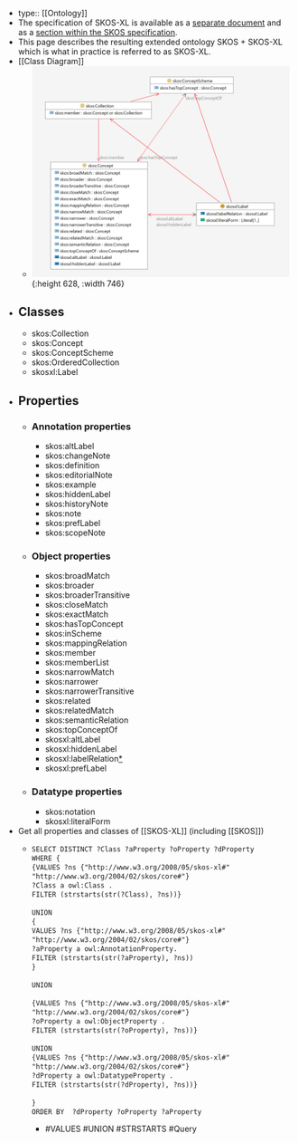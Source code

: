 - type:: [[Ontology]]
- The specification of SKOS-XL is available as a [separate document](https://www.w3.org/TR/skos-reference/skos-xl.html) and as a [section within the SKOS specification](https://www.w3.org/TR/skos-reference/#xl).
- This page describes the resulting extended ontology SKOS + SKOS-XL which is what in practice is referred to as SKOS-XL.
- [[Class Diagram]]
	- ![image.png](../assets/SKOS-XLdiagram.png){:height 628, :width 746}
- ## Classes
	- skos:Collection
	- skos:Concept
	- skos:ConceptScheme
	- skos:OrderedCollection
	- skosxl:Label
- ## Properties
	- ### Annotation properties
		- skos:altLabel
		- skos:changeNote
		- skos:definition
		- skos:editorialNote
		- skos:example
		- skos:hiddenLabel
		- skos:historyNote
		- skos:note
		- skos:prefLabel
		- skos:scopeNote
	- ### Object properties
		- skos:broadMatch
		- skos:broader
		- skos:broaderTransitive
		- skos:closeMatch
		- skos:exactMatch
		- skos:hasTopConcept
		- skos:inScheme
		- skos:mappingRelation
		- skos:member
		- skos:memberList
		- skos:narrowMatch
		- skos:narrower
		- skos:narrowerTransitive
		- skos:related
		- skos:relatedMatch
		- skos:semanticRelation
		- skos:topConceptOf
		- skosxl:altLabel
		- skosxl:hiddenLabel
		- skosxl:labelRelation[*](https://www.w3.org/TR/skos-reference/#xl-label-relations)
		- skosxl:prefLabel
	- ### Datatype properties
		- skos:notation
		- skosxl:literalForm
- Get all properties and classes of [[SKOS-XL]] (including [[SKOS]])
	- ```sparql
	  SELECT DISTINCT ?Class ?aProperty ?oProperty ?dProperty
	  WHERE {
	  {VALUES ?ns {"http://www.w3.org/2008/05/skos-xl#" "http://www.w3.org/2004/02/skos/core#"}
	  ?Class a owl:Class .
	  FILTER (strstarts(str(?Class), ?ns))}
	  
	  UNION
	  {
	  VALUES ?ns {"http://www.w3.org/2008/05/skos-xl#" "http://www.w3.org/2004/02/skos/core#"}
	  ?aProperty a owl:AnnotationProperty.
	  FILTER (strstarts(str(?aProperty), ?ns))
	  }
	  
	  UNION
	  
	  {VALUES ?ns {"http://www.w3.org/2008/05/skos-xl#" "http://www.w3.org/2004/02/skos/core#"}
	  ?oProperty a owl:ObjectProperty .
	  FILTER (strstarts(str(?oProperty), ?ns))}
	  
	  UNION
	  {VALUES ?ns {"http://www.w3.org/2008/05/skos-xl#" "http://www.w3.org/2004/02/skos/core#"}
	  ?dProperty a owl:DatatypeProperty .
	  FILTER (strstarts(str(?dProperty), ?ns))}
	  
	  }
	  ORDER BY  ?dProperty ?oProperty ?aProperty
	  ```
		- #VALUES #UNION #STRSTARTS #Query